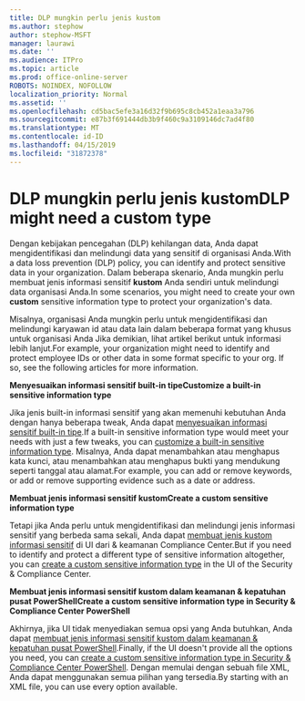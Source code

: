 ```yaml
---
title: DLP mungkin perlu jenis kustom
ms.author: stephow
author: stephow-MSFT
manager: laurawi
ms.date: ''
ms.audience: ITPro
ms.topic: article
ms.prod: office-online-server
ROBOTS: NOINDEX, NOFOLLOW
localization_priority: Normal
ms.assetid: ''
ms.openlocfilehash: cd5bac5efe3a16d32f9b695c8cb452a1eaa3a796
ms.sourcegitcommit: e87b3f691444db3b9f460c9a3109146dc7ad4f80
ms.translationtype: MT
ms.contentlocale: id-ID
ms.lasthandoff: 04/15/2019
ms.locfileid: "31872378"
---
```

# <a name="dlp-might-need-a-custom-type"></a><span data-ttu-id="0d2a5-102">DLP mungkin perlu jenis kustom</span><span class="sxs-lookup"><span data-stu-id="0d2a5-102">DLP might need a custom type</span></span>

<span data-ttu-id="0d2a5-103">Dengan kebijakan pencegahan (DLP) kehilangan data, Anda dapat mengidentifikasi dan melindungi data yang sensitif di organisasi Anda.</span><span class="sxs-lookup"><span data-stu-id="0d2a5-103">With a data loss prevention (DLP) policy, you can identify and protect sensitive data in your organization.</span></span> <span data-ttu-id="0d2a5-104">Dalam beberapa skenario, Anda mungkin perlu membuat jenis informasi sensitif **kustom** Anda sendiri untuk melindungi data organisasi Anda.</span><span class="sxs-lookup"><span data-stu-id="0d2a5-104">In some scenarios, you might need to create your own **custom** sensitive information type to protect your organization's data.</span></span>

<span data-ttu-id="0d2a5-105">Misalnya, organisasi Anda mungkin perlu untuk mengidentifikasi dan melindungi karyawan id atau data lain dalam beberapa format yang khusus untuk organisasi Anda Jika demikian, lihat artikel berikut untuk informasi lebih lanjut.</span><span class="sxs-lookup"><span data-stu-id="0d2a5-105">For example, your organization might need to identify and protect employee IDs or other data in some format specific to your org. If so, see the following articles for more information.</span></span> 
  
 <span data-ttu-id="0d2a5-106">**Menyesuaikan informasi sensitif built-in tipe**</span><span class="sxs-lookup"><span data-stu-id="0d2a5-106">**Customize a built-in sensitive information type**</span></span>
  
<span data-ttu-id="0d2a5-107">Jika jenis built-in informasi sensitif yang akan memenuhi kebutuhan Anda dengan hanya beberapa tweak, Anda dapat [menyesuaikan informasi sensitif built-in tipe](https://docs.microsoft.com/en-us/office365/securitycompliance/customize-a-built-in-sensitive-information-type).</span><span class="sxs-lookup"><span data-stu-id="0d2a5-107">If a built-in sensitive information type would meet your needs with just a few tweaks, you can [customize a built-in sensitive information type](https://docs.microsoft.com/en-us/office365/securitycompliance/customize-a-built-in-sensitive-information-type).</span></span> <span data-ttu-id="0d2a5-108">Misalnya, Anda dapat menambahkan atau menghapus kata kunci, atau menambahkan atau menghapus bukti yang mendukung seperti tanggal atau alamat.</span><span class="sxs-lookup"><span data-stu-id="0d2a5-108">For example, you can add or remove keywords, or add or remove supporting evidence such as a date or address.</span></span>
  
 <span data-ttu-id="0d2a5-109">**Membuat jenis informasi sensitif kustom**</span><span class="sxs-lookup"><span data-stu-id="0d2a5-109">**Create a custom sensitive information type**</span></span>
  
<span data-ttu-id="0d2a5-110">Tetapi jika Anda perlu untuk mengidentifikasi dan melindungi jenis informasi sensitif yang berbeda sama sekali, Anda dapat [membuat jenis kustom informasi sensitif](https://docs.microsoft.com/en-us/office365/securitycompliance/create-a-custom-sensitive-information-type) di UI dari & keamanan Compliance Center.</span><span class="sxs-lookup"><span data-stu-id="0d2a5-110">But if you need to identify and protect a different type of sensitive information altogether, you can [create a custom sensitive information type](https://docs.microsoft.com/en-us/office365/securitycompliance/create-a-custom-sensitive-information-type) in the UI of the Security & Compliance Center.</span></span> 
  
<span data-ttu-id="0d2a5-111">**Membuat jenis informasi sensitif kustom dalam keamanan & kepatuhan pusat PowerShell**</span><span class="sxs-lookup"><span data-stu-id="0d2a5-111">**Create a custom sensitive information type in Security & Compliance Center PowerShell**</span></span>

<span data-ttu-id="0d2a5-112">Akhirnya, jika UI tidak menyediakan semua opsi yang Anda butuhkan, Anda dapat [membuat jenis informasi sensitif kustom dalam keamanan & kepatuhan pusat PowerShell](https://docs.microsoft.com/en-us/office365/securitycompliance/create-a-custom-sensitive-information-type-in-scc-powershell).</span><span class="sxs-lookup"><span data-stu-id="0d2a5-112">Finally, if the UI doesn't provide all the options you need, you can [create a custom sensitive information type in Security & Compliance Center PowerShell](https://docs.microsoft.com/en-us/office365/securitycompliance/create-a-custom-sensitive-information-type-in-scc-powershell).</span></span> <span data-ttu-id="0d2a5-113">Dengan memulai dengan sebuah file XML, Anda dapat menggunakan semua pilihan yang tersedia.</span><span class="sxs-lookup"><span data-stu-id="0d2a5-113">By starting with an XML file, you can use every option available.</span></span>

    
